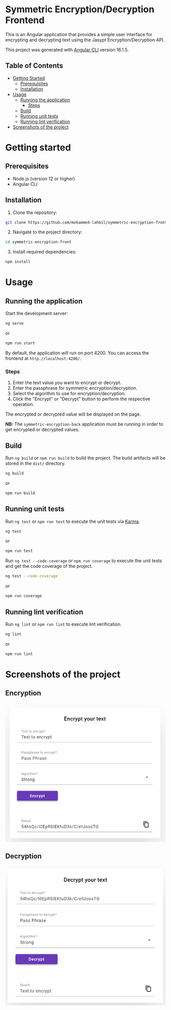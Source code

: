 # Symmetric Encryption/Decryption Frontend  
  
This is an Angular application that provides a simple user interface for encrypting and decrypting text using the Jasypt Encryption/Decryption API.  

This project was generated with [Angular CLI](https://github.com/angular/angular-cli) version 16.1.5.


## Table of Contents

- [Getting Started](#getting-started)
    - [Prerequisites](#prerequisites)
    - [Installation](#installation)
- [Usage](#usage)
    - [Running the application](#running-the-application)
      - [Steps](#steps)
    - [Build](#build)
    - [Running unit tests](#running-unit-tests)
    - [Running lint verification](#running-lint-verification)
- [Screenshots of the project](#screenshots-of-the-project)

# Getting started

## Prerequisites  
  
- Node.js (version 12 or higher)  
- Angular CLI  
  
## Installation

1. Clone the repository: 
```sh
git clone https://github.com/mohammed-lahbil/symmetric-encryption-front.git
```
2. Navigate to the project directory:
```sh
cd symmetric-encryption-front
```
3. Install required dependencies:
```sh
npm install
```


# Usage
  
## Running the application  
  
Start the development server:
```sh
ng serve
```
or
```sh
npm run start
```
By default, the application will run on port 4200. You can access the frontend at `http://localhost:4200/`.  
  
### Steps  
  
1. Enter the text value you want to encrypt or decrypt.  
2. Enter the passphrase for symmetric encryption/decryption.  
3. Select the algorithm to use for encryption/decryption.  
4. Click the "Encrypt" or "Decrypt" button to perform the respective operation.  
  
The encrypted or decrypted value will be displayed on the page.  

__NB:__ The `symmetric-encryption-back` application must be running in order to get encrypted or decrypted values.

## Build

Run `ng build` or `npm run build` to build the project. The build artifacts will be stored in the `dist/` directory.
```sh
ng build
```
or
```sh
npm run build
```

## Running unit tests

Run `ng test` or `npm run test` to execute the unit tests via [Karma](https://karma-runner.github.io).
```sh
ng test
```
or
```sh
npm run test
```
Run `ng test --code-coverage` or `npm run coverage` to execute the unit tests and get the code coverage of the project.
```sh
ng test --code-coverage
```
or
```sh
npm run coverage
```

## Running lint verification

Run `ng lint` or `npm run lint` to execute lint verification.
```sh
ng lint
```
or
```sh
npm run lint
```

# Screenshots of the project

## Encryption
![Example image](./src/assets/readme/encrypt.png)

## Decryption
![Example image](./src/assets/readme/decrypt.png)
